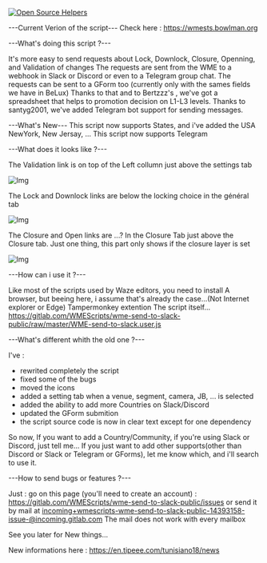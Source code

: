 [![Open Source Helpers](https://www.codetriage.com/wazedev/wme-send-to-slack/badges/users.svg)](https://www.codetriage.com/wazedev/wme-send-to-slack)

---Current Verion of the script---
Check here : https://wmests.bowlman.org

---What's doing this script ?---

It's more easy to send requests about Lock, Downlock, Closure, Openning, and Validation of changes
The requests are sent from the WME to a webhook in Slack or Discord or even to a Telegram group chat.
The requests can be sent to a GForm too (currently only with the sames fields we have in BeLux)
Thanks to that and to Bertzzz's , we've got a spreadsheet that helps to promotion decision on L1-L3 levels.
Thanks to santyg2001, we've added Telegram bot support for sending messages.

---What's New---
This script now supports States, and i've added the USA NewYork, New Jersay, ...
This script now supports Telegram

---What does it looks like ?---
 
The Validation link is on top of the Left collumn just above the settings tab

![Img](https://api.tipeee.com/cache/20191024193712/media/1753052/201910245db1e147f3dca.png)

The Lock and Downlock links are below the locking choice in the général tab

![Img](https://api.tipeee.com/cache/20191024193952/media/1753054/201910245db1e1e8436ad.png)

The Closure and Open links are ...? In the Closure Tab just above the Closure tab.
   Just one thing, this part only shows if the closure layer is set

![Img](https://api.tipeee.com/cache/20191024194111/media/1753058/201910245db1e237a2538.png)

---How can i use it ?---

Like most of the scripts used by Waze editors, you need to install 
A browser, but beeing here, i assume that's already the case...(Not Internet explorer or Edge)
Tampermonkey extention
The script itself... 
https://gitlab.com/WMEScripts/wme-send-to-slack-public/raw/master/WME-send-to-slack.user.js

---What's different whith the old one ?---

I've : 
- rewrited completely the script
- fixed some of the bugs
- moved the icons
- added a setting tab when a venue, segment, camera, JB, ... is selected
- added the ability to add more Countries on Slack/Discord
- updated the GForm submition
- the script source code is now in clear text except for one dependency

So now, If you want to add a Country/Community, if you're using Slack or Discord, just tell me...
If you just want to add other supports(other than Discord or Slack or Telegram or GForms), let me know which, and i'll search to use it.

---How to send bugs or features ?---

Just :
go on this page (you'll need to create an account) : https://gitlab.com/WMEScripts/wme-send-to-slack-public/issues
or send it by mail at incoming+wmescripts-wme-send-to-slack-public-14393158-issue-@incoming.gitlab.com
The mail does not work with every mailbox

See you later for New things...


New informations here : https://en.tipeee.com/tunisiano18/news

